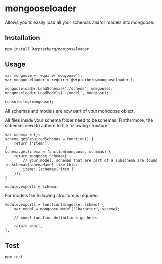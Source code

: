 # mongooseloader

Allows you to easily load all your schemas and/or models into mongoose.

## Installation
`npm install @wrpterberg/mongooseloader`

## Usage
    var mongoose = require('mongoose');
    var mongooseloader = require('@wrpterberg/mongooseloader');
    
    mongooseloader.LoadSchemas('./schema', mongoose);
    mongooseloader.LoadModels('./model', mongoose);

    console.log(mongoose);

All schemas and models are now part of your mongoose object.

All files inside your schema folder need to be schemas. Furthermore, the schemas need to adhere to the following structure:

    var schema = {};
    schema.getRequiredSchemas = function() {
        return ['Item'];
    }
    schema.getSchema = function(mongoose, schemas) {
        return mongoose.Schema({
            // your model, schemas that are part of a subschema are found in schemas[schemaName] like this:
            items: [schemas['Item']
        });
    }
    
    module.exports = schema;

For models the following structure is required:

    module.exports = function(mongoose, schema) {
        var model = mongoose.model('Character', schema);
        
        // model function definitions go here.
        
        return model;
    };

## Test
`npm test`